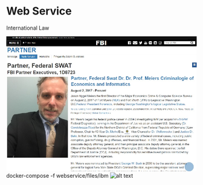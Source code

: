 # Web Service
International Law


![alt text](css/readme_1.jpg)
docker-compose -f webservice/files/ibm
![alt text](https://www.ibm.com/support/pages/system/files/support/nas/nastech.nsf/0/c7d850d2bb55b440852581f50057e3eb/Content/0.20C.gif)
